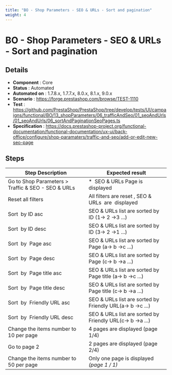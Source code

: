 ```yaml
---
title: "BO - Shop Parameters - SEO & URLs - Sort and pagination"
weight: 4
---
```


# BO - Shop Parameters - SEO & URLs - Sort and pagination
## Details
* **Component** : Core
* **Status** : Automated
* **Automated on** : 1.7.8.x, 1.7.7.x, 8.0.x, 8.1.x, 9.0.x
* **Scenario** : https://forge.prestashop.com/browse/TEST-1110
* **Test** : https://github.com/PrestaShop/PrestaShop/tree/develop/tests/UI/campaigns/functional/BO/13_shopParameters/06_trafficAndSeo/01_seoAndUrls/01_seoAndUrls/06_sortAndPaginationSeoPages.ts
* **Specification** : https://docs.prestashop-project.org/functional-documentation/functional-documentation/ux-ui/back-office/configure/shop-paramaters/traffic-and-seo/add-or-edit-new-seo-page

## Steps
| Step Description | Expected result |
| ----- | ----- |
| Go to Shop Parameters > Traffic & SEO - SEO & URLs | *  SEO & URLs Page is displayed |
| Reset all filters | All filters are reset , SEO & URLs  are  displayed |
| Sort  by ID asc | SEO & URLs list are sorted by ID (1-> 2 ->3 ...) |
| Sort  by ID desc | SEO & URLs list are sorted by ID (3-> 2 ->1 ...) |
| Sort  by  Page asc | SEO & URLs list are sorted by Page (a-> b ->c ...) |
| Sort  by  Page desc | SEO & URLs list are sorted by Page (c-> b ->a ...) |
| Sort  by  Page title asc | SEO & URLs list are sorted by Page title (a-> b ->c ...) |
| Sort  by  Page title desc | SEO & URLs list are sorted by Page title (c-> b ->a ...) |
| Sort  by  Friendly URL asc | SEO & URLs list are sorted by Friendly URL(a-> b ->c ...) |
| Sort  by  Friendly URL desc | SEO & URLs list are sorted by Friendly URL(c-> b ->a ...) |
| Change the items number to 10 per page | 4 pages are displayed (page 1/4) |
| Go to page 2 | 2 pages are displayed (page 2/4) |
| Change the items number to 50 per page | Only one page is displayed  _(page 1 / 1)_ |
